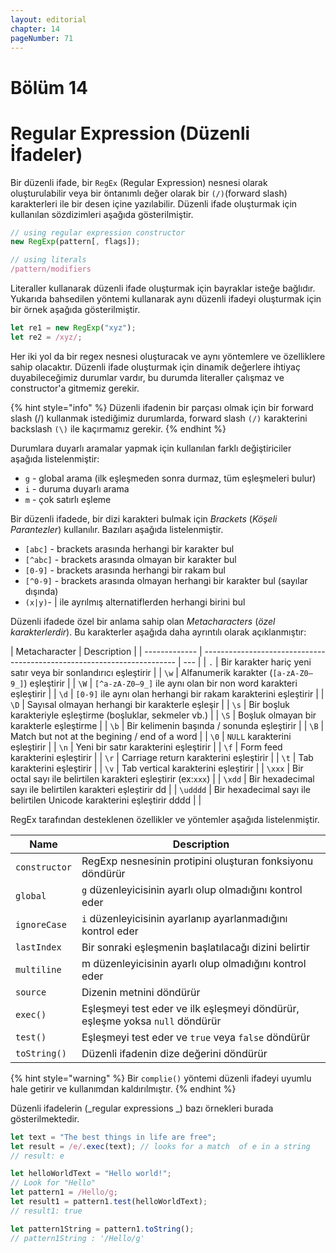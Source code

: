 ```yaml
---
layout: editorial
chapter: 14
pageNumber: 71
---
```


# Bölüm 14

# Regular Expression (Düzenli İfadeler)

Bir düzenli ifade, bir `RegEx` (Regular Expression) nesnesi olarak oluşturulabilir veya bir öntanımlı değer olarak bir `(/)`(forward slash) karakterleri ile bir desen içine yazılabilir. Düzenli ifade oluşturmak için kullanılan sözdizimleri aşağıda gösterilmiştir.

```javascript
// using regular expression constructor
new RegExp(pattern[, flags]);

// using literals
/pattern/modifiers
```

Literaller kullanarak düzenli ifade oluşturmak için bayraklar isteğe bağlıdır. Yukarıda bahsedilen yöntemi kullanarak aynı düzenli ifadeyi oluşturmak için bir örnek aşağıda gösterilmiştir.

```javascript
let re1 = new RegExp("xyz");
let re2 = /xyz/;
```

Her iki yol da bir regex nesnesi oluşturacak ve aynı yöntemlere ve özelliklere sahip olacaktır. Düzenli ifade oluşturmak için dinamik değerlere ihtiyaç duyabileceğimiz durumlar vardır, bu durumda literaller çalışmaz ve constructor'a gitmemiz gerekir.

{% hint style="info" %}
Düzenli ifadenin bir parçası olmak için bir forward slash (/) kullanmak istediğimiz durumlarda, forward slash `(/)` karakterini backslash `(\)` ile kaçırmamız gerekir.
{% endhint %}

Durumlara duyarlı aramalar yapmak için kullanılan farklı değiştiriciler aşağıda listelenmiştir:

- `g` - global arama (ilk eşleşmeden sonra durmaz, tüm eşleşmeleri bulur)
- `i` - duruma duyarlı arama
- `m` - çok satırlı eşleme

Bir düzenli ifadede, bir dizi karakteri bulmak için _Brackets_ (_Köşeli Parantezler_) kullanılır. Bazıları aşağıda listelenmiştir.

- `[abc]` - brackets arasında herhangi bir karakter bul
- `[^abc]` - brackets arasında olmayan bir karakter bul
- `[0-9]` - brackets arasında herhangi bir rakam bul
- `[^0-9]` - brackets arasında olmayan herhangi bir karakter bul (sayılar dışında)
- `(x|y)`- | ile ayrılmış alternatiflerden herhangi birini bul

Düzenli ifadede özel bir anlama sahip olan _Metacharacters_ (_özel karakterlerdir_). Bu karakterler aşağıda daha ayrıntılı olarak açıklanmıştır:

| Metacharacter | Description                                                             |
| ------------- | ----------------------------------------------------------------------- | --- |
| `.`           | Bir karakter hariç yeni satır veya bir sonlandırıcı eşleştirir          |
| `\w`          | Alfanumerik karakter (`[a-zA-Z0–9_]`) eşleştirir                        |
| `\W`          | `[^a-zA-Z0–9_]` ile aynı olan bir non word karakteri eşleştirir         |
| `\d`          | `[0-9]` ile aynı olan herhangi bir rakam karakterini eşleştirir         |
| `\D`          | Sayısal olmayan herhangi bir karakterle eşleşir                         |
| `\s`          | Bir boşluk karakteriyle eşleştirme (boşluklar, sekmeler vb.)            |
| `\S`          | Boşluk olmayan bir karakterle eşleştirme                                |
| `\b`          | Bir kelimenin başında / sonunda eşleştirir                              |
| `\B`          | Match but not at the begining / end of a word                           |
| `\0`          | `NULL` karakterini eşleştirir                                           |
| `\n`          | Yeni bir satır karakterini eşleştirir                                   |
| `\f`          | Form feed karakterini eşleştirir                                        |
| `\r`          | Carriage return karakterini eşleştirir                                  |
| `\t`          | Tab karakterini eşleştirir                                              |
| `\v`          | Tab vertical karakterini eşleştirir                                     |
| `\xxx`        | Bir octal sayı ile belirtilen karakteri eşleştirir (ex:`xxx`)           |
| `\xdd`        | Bir hexadecimal sayı ile belirtilen karakteri eşleştirir dd             |
| `\udddd`      | Bir hexadecimal sayı ile belirtilen Unicode karakterini eşleştirir dddd |     |

RegEx tarafından desteklenen özellikler ve yöntemler aşağıda listelenmiştir.

| Name          | Description                                                                  |
| ------------- | ---------------------------------------------------------------------------- |
| `constructor` | RegExp nesnesinin protipini oluşturan fonksiyonu döndürür                    |
| `global`      | `g` düzenleyicisinin ayarlı olup olmadığını kontrol eder                     |
| `ignoreCase`  | `i` düzenleyicisinin ayarlanıp ayarlanmadığını kontrol eder                  |
| `lastIndex`   | Bir sonraki eşleşmenin başlatılacağı dizini belirtir                         |
| `multiline`   | m düzenleyicisinin ayarlı olup olmadığını kontrol eder                       |
| `source`      | Dizenin metnini döndürür                                                     |
| `exec()`      | Eşleşmeyi test eder ve ilk eşleşmeyi döndürür, eşleşme yoksa `null` döndürür |
| `test()`      | Eşleşmeyi test eder ve `true` veya `false` döndürür                          |
| `toString()`  | Düzenli ifadenin dize değerini döndürür                                      |

{% hint style="warning" %}
Bir `complie()` yöntemi düzenli ifadeyi uyumlu hale getirir ve kullanımdan kaldırılmıştır.
{% endhint %}

Düzenli ifadelerin (_regular expressions _) bazı örnekleri burada gösterilmektedir.

```javascript
let text = "The best things in life are free";
let result = /e/.exec(text); // looks for a match  of e in a string
// result: e

let helloWorldText = "Hello world!";
// Look for "Hello"
let pattern1 = /Hello/g;
let result1 = pattern1.test(helloWorldText);
// result1: true

let pattern1String = pattern1.toString();
// pattern1String : '/Hello/g'
```
